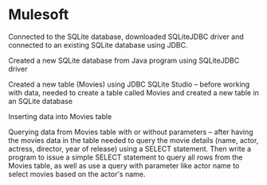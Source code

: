 # Mulesoft

<p>Connected to the SQLite database, downloaded SQLiteJDBC driver and connected to an existing SQLite database using JDBC.</p

<p> Created a new SQLite database from Java program using SQLiteJDBC driver </p>

<p>Created a new table (Movies) using JDBC SQLite Studio  – before working with data, needed to create a table called Movies and created a new table in an SQLite database</p>

<p>Inserting data into Movies table</p>

<p>Querying data from Movies table with or without parameters – after having the movies data in the table needed to query the movie details (name, actor, actress, director, year of release) using a SELECT statement. Then write a program to issue a simple SELECT statement to query all rows from the Movies table, as well as use a query with parameter like actor name to select movies based on the actor's name.</p>
